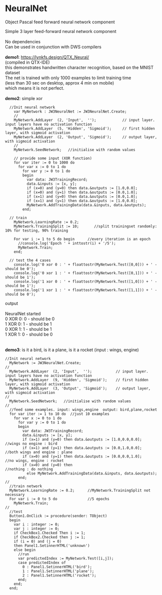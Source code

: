 # NeuralNet
Object Pascal feed forward neural network component

Simple 3 layer feed-forward neural network component\
\
No dependencies\
Can be used in conjunction with DWS compilers\
\
<b>demo1</b>: https://lynkfs.design/QTX_Neural/ <br>
(compiled in QTX-IDE)
\
this demonstrates handwritten character recognition, based on the MNIST dataset\
The net is trained with only 1000 examples to limit training time\
(less than 30 sec on desktop, approx 4 min on mobile)\
which means it is not perfect.\
\
<b>demo2</b>: simple xor
```
  //Init neural network
    var MyNetwork : JW3NeuralNet := JW3NeuralNet.Create;
    //
    MyNetwork.AddLayer  (2, 'Input',  '');            // input layer. input layers have no activation function
    MyNetwork.AddLayer  (5, 'Hidden', 'Sigmoid');     // first hidden layer, with sigmoid activation
    MyNetwork.AddLayer  (2, 'Output', 'Sigmoid');     // output layer, with sigmoid activation
    //
    MyNetwork.SeedNetwork;   //initialise with random values

    // provide some input (XOR function)
    for var iter := 0 to 1000 do
      for var x := 0 to 1 do
        for var y := 0 to 1 do
        begin
          var data: JW3TrainingRecord;
          data.&inputs := [x, y];
          if (x=0) and (y=0) then data.&outputs := [1.0,0.0];
          if (x=0) and (y=1) then data.&outputs := [0.0,1.0];
          if (x=1) and (y=0) then data.&outputs := [0.0,1.0];
          if (x=1) and (y=1) then data.&outputs := [1.0,0.0];
          MyNetwork.AddTrainingData(data.&inputs, data.&outputs);
        end;

  // train
    MyNetwork.LearningRate := 0.2;
    MyNetwork.TrainingSplit := 10;       //split trainingset randomly: 10% for testing, 90% training

    For var i := 1 to 5 do begin      //every iteration is an epoch
      //console.log('Epoch ' + inttostr(i) + '/5');
      MyNetwork.Train;
    end;

  // test the 4 cases
    console.log('0 xor 0 : ' + floattostr(MyNetwork.Test([0,0])) + ' - should be 0');
    console.log('0 xor 1 : ' + floattostr(MyNetwork.Test([0,1])) + ' - should be 1');
    console.log('1 xor 0 : ' + floattostr(MyNetwork.Test([1,0])) + ' - should be 1');
    console.log('1 xor 1 : ' + floattostr(MyNetwork.Test([1,1])) + ' - should be 0');

  ```
output\
\
NeuralNet started\
0 XOR 0: 0 - should be 0\
1 XOR 0: 1 - should be 1\
0 XOR 1: 1 - should be 1\
1 XOR 1: 0 - should be 0\
\
\
<b>demo3</b>: is it a bird, is it a plane, is it a rocket (input : wings, engine)
```
//Init neural network
  MyNetwork := JW3NeuralNet.Create;
//
  MyNetwork.AddLayer  (2, 'Input',  '');           // input layer. input layers have no activation function
  MyNetwork.AddLayer  (9, 'Hidden', 'Sigmoid');    // first hidden layer, with sigmoid activation
  MyNetwork.AddLayer  (3, 'Output', 'Sigmoid');    // output layer, with sigmoid activation
//
  MyNetwork.SeedNetwork;   //initialise with random values
//
  //feed some examples. input: wings,engine  output: bird,plane,rocket
  for var iter := 1 to 10 do  //just 10 examples
    for var x := 0 to 1 do
      for var y := 0 to 1 do
      begin
        var data: JW3TrainingRecord;
        data.&inputs := [x, y];
        if (x=1) and (y=0) then data.&outputs := [1.0,0.0,0.0];    //wings no engine : bird
        if (x=1) and (y=1) then data.&outputs := [0.0,1.0,0.0];    //both wings and engine : plane
        if (x=0) and (y=1) then data.&outputs := [0.0,0.0,1.0];    //no wings, engine : rocket
        if (x=0) and (y=0) then                                    //nothing : do nothing
          else MyNetwork.AddTrainingData(data.&inputs, data.&outputs);
      end;
//
  //train network
  MyNetwork.LearningRate := 0.2;      //MyNetwork.TrainingSplit not necessary
  For var i := 0 to 5 do              //5 epochs
    MyNetwork.Train;
//
  //test
  Button1.OnClick := procedure(sender: TObject)
  begin
    var i : integer := 0;
    var j : integer := 0;
    if CheckBox1.Checked Then i := 1;
    if CheckBox2.Checked then j := 1;
    if (i = 0) and (j = 0)
    then Panel1.SetinnerHTML('unknown')
    else begin
      //run
      var predictedIndex := MyNetwork.Test([i,j]);
      case predictedIndex of
        0 : Panel1.SetinnerHTML('bird');
        1 : Panel1.SetinnerHTML('plane');
        2 : Panel1.SetinnerHTML('rocket');
      end;
    end;
  end;
  ```
